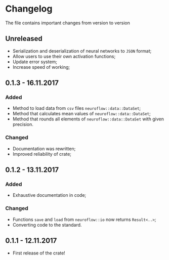 # Changelog
The file contains important changes from version to version

## Unreleased

- Serialization and deserialization of neural networks to `JSON` format;
- Allow users to use their own activation functions;
- Update error system;
- Increase speed of working;

## 0.1.3 - 16.11.2017

### Added

- Method to load data from `csv` files `neuroflow::data::DataSet`;
- Method that calculates mean values of `neuroflow::data::DataSet`;
- Method that rounds all elements of `neuroflow::data::DataSet` with given precision.

### Changed

- Documentation was rewritten;
- Improved reliability of crate;

## 0.1.2 - 13.11.2017

### Added

- Exhaustive documentation in code;

### Changed

- Functions `save` and `load` from `neuroflow::io` now returns `Result<..>`;
- Converting code to the standard.

## 0.1.1 - 12.11.2017

- First release of the crate!